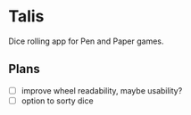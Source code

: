 # Talis

Dice rolling app for Pen and Paper games.

## Plans

- [ ] improve wheel readability, maybe usability?
- [ ] option to sorty dice
